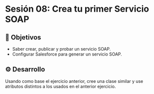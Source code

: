 
# Sesión 08: Crea tu primer Servicio SOAP

## :dart: Objetivos

- Saber crear, publicar y probar un servicio SOAP.
- Configurar Salesforce para generar un servicio SOAP.

## ⚙ Desarrollo

Usando como base el ejercicio anterior, cree una clase similar y use atributos distintos a los usados en el anterior ejercicio.





